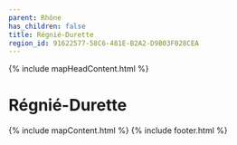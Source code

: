 ```yaml
---
parent: Rhône
has_children: false
title: Régnié-Durette
region_id: 91622577-58C6-481E-B2A2-D9B03F028CEA
---
```

{% include mapHeadContent.html %}
# Régnié-Durette
{% include mapContent.html %}
{% include footer.html %}

